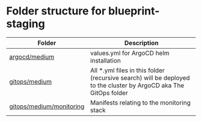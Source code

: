 # Folder structure for blueprint-staging

| Folder                                               |Description|
|------------------------------------------------------|------------|
| [argocd/medium](argocd/medium)                       | values.yml for ArgoCD helm installation |
| [gitops/medium](gitops/medium)                       | All *.yml files in this folder (recursive search) will be deployed to the cluster by ArgoCD aka The GitOps folder|
| [gitops/medium/monitoring](gitops/medium/monitoring) | Manifests relating to the monitoring stack |